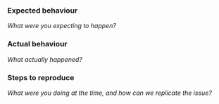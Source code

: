 ### Expected behaviour

_What were you expecting to happen?_

### Actual behaviour

_What actually happened?_

### Steps to reproduce

_What were you doing at the time, and how can we replicate the issue?_

